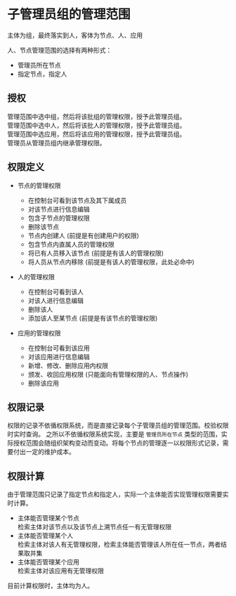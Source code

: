 # 子管理员组的管理范围

主体为组，最终落实到人，客体为节点、人、应用

人、节点管理范围的选择有两种形式：  

- 管理员所在节点
- 指定节点，指定人

## 授权
管理范围中选中组，然后将该批组的管理权限，授予此管理员组。  
管理范围中选中人，然后将该批人的管理权限，授予此管理员组。  
管理范围中选应用，然后将该应用的管理权限，授予此管理员组。  
管理员从管理员组内继承管理权限。

## 权限定义

- 节点的管理权限
    - 在控制台可看到该节点及其下属成员
    - 对该节点进行信息编辑
    - 包含子节点的管理权限
    - 删除该节点
    - 节点内创建人 (前提是有创建用户的权限)
    - 包含节点内直属人员的管理权限
    - 将已有人员移入该节点 (前提是有该人的管理权限)
    - 将人员从节点内移除 (前提是有该人的管理权限，此处必命中)

- 人的管理权限
    - 在控制台可看到该人
    - 对该人进行信息编辑
    - 删除该人
    - 添加该人至某节点 (前提是有该节点的管理权限)

- 应用的管理权限
    - 在控制台可看到该应用
    - 对该应用进行信息编辑
    - 新增、修改、删除应用内权限
    - 颁发、收回应用权限 (只能面向有管理权限的人、节点操作)
    - 删除该应用

## 权限记录
权限的记录不依循权限系统，而是直接记录每个子管理员组的管理范围。校验权限时实时查询。
之所以不依循权限系统实现，主要是 `管理员所在节点` 类型的范围，实际授权范围会随组织架构变动而变动。将每个节点的管理逐一以权限形式记录，需要付出一定的维护成本。


## 权限计算
由于管理范围只记录了指定节点和指定人，实际一个主体能否实现管理权限需要实时计算。

- 主体能否管理某个节点  
    检索主体对该节点以及该节点上溯节点任一有无管理权限
- 主体能否管理某个人  
    检索主体对该人有无管理权限，检索主体能否管理该人所在任一节点，两者结果取并集
- 主体能否管理某个应用  
    检索主体对该应用有无管理权限

目前计算权限时，主体均为人。
